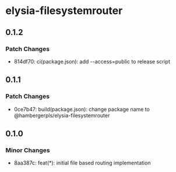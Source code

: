 # elysia-filesystemrouter

## 0.1.2

### Patch Changes

- 814df70: ci(package.json): add --access=public to release script

## 0.1.1

### Patch Changes

- 0ce7b47: build(package.json): change package name to @hambergerpls/elysia-filesystemrouter

## 0.1.0

### Minor Changes

- 8aa387c: feat(\*): initial file based routing implementation
